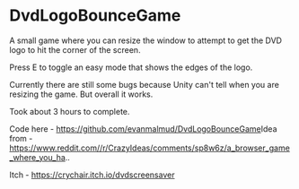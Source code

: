 # DvdLogoBounceGame
 
A small game where you can resize the window to attempt to get the DVD logo to hit the corner of the screen.

Press E to toggle an easy mode that shows the edges of the logo.

Currently there are still some bugs because Unity can't tell when you are resizing the game. But overall it works. 

Took about 3 hours to complete.

Code here - https://github.com/evanmalmud/DvdLogoBounceGame​
Idea from - https://www.reddit.com//r/CrazyIdeas/comments/sp8w6z/a_browser_game_where_you_ha..

Itch - https://crychair.itch.io/dvdscreensaver
